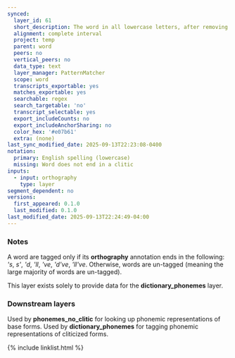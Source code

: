 ```yaml
---
synced:
  layer_id: 61
  short_description: The word in all lowercase letters, after removing all clitics
  alignment: complete interval
  project: temp
  parent: word
  peers: no
  vertical_peers: no
  data_type: text
  layer_manager: PatternMatcher
  scope: word
  transcripts_exportable: yes
  matches_exportable: yes
  searchable: regex
  search_targetable: 'no'
  transcript_selectable: yes
  export_includeCounts: no
  export_includeAnchorSharing: no
  color_hex: '#e07b61'
  extra: (none)
last_sync_modified_date: 2025-09-13T22:23:08-0400
notation:
  primary: English spelling (lowercase)
  missing: Word does not end in a clitic
inputs:
  - input: orthography
    type: layer
segment_dependent: no
versions:
  first_appeared: 0.1.0
  last_modified: 0.1.0
last_modified_date: 2025-09-13T22:24:49-04:00
---
```


### Notes

A word are tagged only if its **orthography** annotation ends in the following: _'s_, _s'_, _'d_, _'ll_, _'ve_, _'d've_, _'ll've_.
Otherwise, words are un-tagged (meaning the large majority of words are un-tagged).

This layer exists solely to provide data for the **dictionary_phonemes** layer.


### Downstream layers

Used by **phonemes_no_clitic** for looking up phonemic representations of base forms.
Used by **dictionary_phonemes** for tagging phonemic representations of cliticized forms.


{% include linklist.html %}
